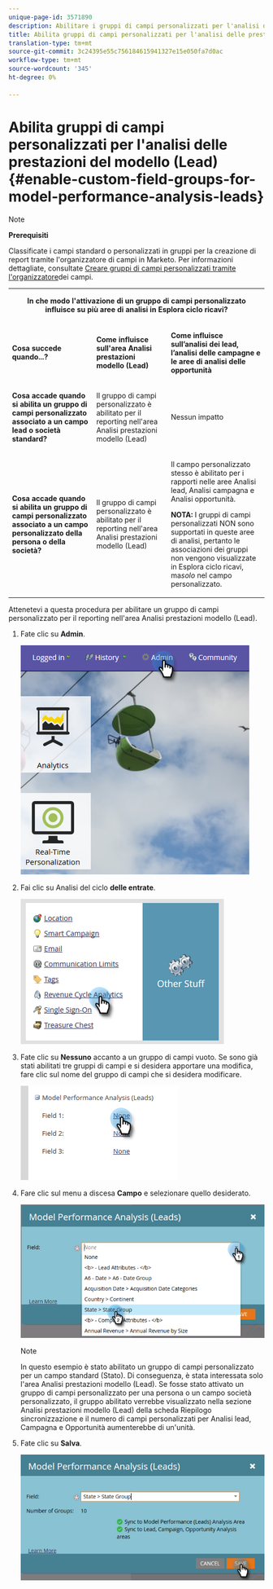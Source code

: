 ```yaml
---
unique-page-id: 3571890
description: Abilitare i gruppi di campi personalizzati per l'analisi delle prestazioni del modello (lead) - Marketo Docs - Documentazione del prodotto
title: Abilita gruppi di campi personalizzati per l'analisi delle prestazioni del modello (Lead)
translation-type: tm+mt
source-git-commit: 3c24395e55c756184615941327e15e050fa7d0ac
workflow-type: tm+mt
source-wordcount: '345'
ht-degree: 0%

---
```



# Abilita gruppi di campi personalizzati per l&#39;analisi delle prestazioni del modello (Lead) {#enable-custom-field-groups-for-model-performance-analysis-leads}

>[!NOTE]
>
>**Prerequisiti**
>
>Classificate i campi standard o personalizzati in gruppi per la creazione di report tramite l&#39;organizzatore di campi in Marketo. Per informazioni dettagliate, consultate [Creare gruppi di campi personalizzati tramite l&#39;organizzatore](/help/marketo/product-docs/reporting/revenue-cycle-analytics/revenue-tools/field-organizers/create-custom-field-groups-using-the-field-organizer.md)dei campi.

<table> 
 <tbody> 
  <tr> 
   <td colspan="3" rowspan="1"><p align="center"><strong>In che modo l'attivazione di un gruppo di campi personalizzato influisce su più aree di analisi in Esplora ciclo ricavi?</strong></p></td> 
  </tr> 
  <tr> 
   <td colspan="1" rowspan="1"><p><strong>Cosa succede quando...?</strong></p></td> 
   <td colspan="1" rowspan="1"><p><strong>Come influisce sull'area Analisi prestazioni modello (Lead)</strong></p></td> 
   <td colspan="1" rowspan="1"><p><strong>Come influisce sull’analisi dei lead, l’analisi delle campagne e le aree di analisi delle opportunità</strong></p></td> 
  </tr> 
  <tr> 
   <td colspan="1" rowspan="1"><p><strong>Cosa accade quando si abilita un gruppo di campi personalizzato associato a un campo lead o società standard?</strong></p></td> 
   <td colspan="1" rowspan="1"><p>Il gruppo di campi personalizzato è abilitato per il reporting nell'area Analisi prestazioni modello (Lead)</p></td> 
   <td colspan="1" rowspan="1"><p>Nessun impatto</p></td> 
  </tr> 
  <tr> 
   <td colspan="1" rowspan="1"><p><strong>Cosa accade quando si abilita un gruppo di campi personalizzato associato a un campo personalizzato della persona o della società?</strong></p></td> 
   <td colspan="1" rowspan="1"><p>Il gruppo di campi personalizzato è abilitato per il reporting nell'area Analisi prestazioni modello (Lead)</p></td> 
   <td colspan="1" rowspan="1"><p>Il campo personalizzato stesso è abilitato per i rapporti nelle aree Analisi lead, Analisi campagna e Analisi opportunità.</p><p><strong>NOTA:</strong> I gruppi di campi personalizzati NON sono supportati in queste aree di analisi, pertanto le associazioni dei gruppi non vengono visualizzate in Esplora ciclo ricavi, ma<em>solo</em> nel campo personalizzato.</p></td> 
  </tr> 
 </tbody> 
</table>

Attenetevi a questa procedura per abilitare un gruppo di campi personalizzato per il reporting nell&#39;area Analisi prestazioni modello (Lead).

1. Fate clic su **Admin**.

   ![](assets/one-1.png)

1. Fai clic su Analisi del ciclo **delle entrate**.

   ![](assets/two-1.png)

1. Fate clic su **Nessuno** accanto a un gruppo di campi vuoto. Se sono già stati abilitati tre gruppi di campi e si desidera apportare una modifica, fare clic sul nome del gruppo di campi che si desidera modificare.

   ![](assets/three.png)

1. Fare clic sul menu a discesa **Campo** e selezionare quello desiderato.

   ![](assets/four-1.png)

   >[!NOTE]
   >
   >In questo esempio è stato abilitato un gruppo di campi personalizzato per un campo standard (Stato). Di conseguenza, è stata interessata solo l&#39;area Analisi prestazioni modello (Lead). Se fosse stato attivato un gruppo di campi personalizzato per una persona o un campo società personalizzato, il gruppo abilitato verrebbe visualizzato nella sezione Analisi prestazioni modello (Lead) della scheda Riepilogo sincronizzazione e il numero di campi personalizzati per Analisi lead, Campagna e Opportunità aumenterebbe di un&#39;unità.

1. Fate clic su **Salva**.

   ![](assets/five-1.png)
